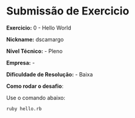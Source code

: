 # Submissão de Exercicio

**Exercicio:** 0 - Hello World

**Nickname:** dscamargo

**Nível Técnico:** - Pleno

**Empresa:** -

**Dificuldade de Resolução:** - Baixa

**Como rodar o desafio**: 

Use o comando abaixo: 
```bash
ruby hello.rb
```
